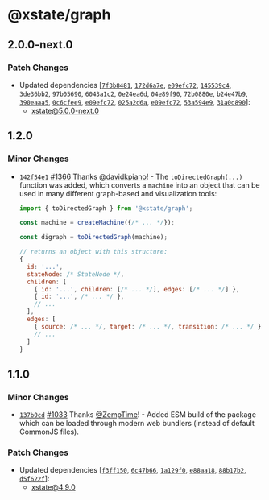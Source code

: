 # @xstate/graph

## 2.0.0-next.0

### Patch Changes

- Updated dependencies [[`7f3b8481`](https://github.com/davidkpiano/xstate/commit/7f3b84816564d951b6b29afdd7075256f1f59501), [`172d6a7e`](https://github.com/davidkpiano/xstate/commit/172d6a7e1e4ab0fa73485f76c52675be8a1f3362), [`e09efc72`](https://github.com/davidkpiano/xstate/commit/e09efc720f05246b692d0fdf17cf5d8ac0344ee6), [`145539c4`](https://github.com/davidkpiano/xstate/commit/145539c4cfe1bde5aac247792622428e44342dd6), [`3de36bb2`](https://github.com/davidkpiano/xstate/commit/3de36bb24e8f59f54d571bf587407b1b6a9856e0), [`97b05690`](https://github.com/davidkpiano/xstate/commit/97b05690cd8b30824eb176c813a145d3ef0d2a78), [`6043a1c2`](https://github.com/davidkpiano/xstate/commit/6043a1c28d21ff8cbabc420a6817a02a1a54fcc8), [`0e24ea6d`](https://github.com/davidkpiano/xstate/commit/0e24ea6d62a5c1a8b7e365f2252dc930d94997c4), [`04e89f90`](https://github.com/davidkpiano/xstate/commit/04e89f90f97fe25a45b5908c45f25a513f0fd70f), [`72b0880e`](https://github.com/davidkpiano/xstate/commit/72b0880e6444ae009adca72088872bb5c0760ce3), [`b24e47b9`](https://github.com/davidkpiano/xstate/commit/b24e47b9e7a59a5b0527d4386cea3af16c84ca7a), [`390eaaa5`](https://github.com/davidkpiano/xstate/commit/390eaaa523cb0dd243e39c6300e671606c1e45fc), [`0c6cfee9`](https://github.com/davidkpiano/xstate/commit/0c6cfee9a6d603aa1756e3a6d0f76d4da1486caf), [`e09efc72`](https://github.com/davidkpiano/xstate/commit/e09efc720f05246b692d0fdf17cf5d8ac0344ee6), [`025a2d6a`](https://github.com/davidkpiano/xstate/commit/025a2d6a295359a746bee6ffc2953ccc51a6aaad), [`e09efc72`](https://github.com/davidkpiano/xstate/commit/e09efc720f05246b692d0fdf17cf5d8ac0344ee6), [`53a594e9`](https://github.com/davidkpiano/xstate/commit/53a594e9a1b49ccb1121048a5784676f83950024), [`31a0d890`](https://github.com/davidkpiano/xstate/commit/31a0d890f55d8f0b06772c9fd510b18302b76ebb)]:
  - xstate@5.0.0-next.0

## 1.2.0

### Minor Changes

- [`142f54e1`](https://github.com/davidkpiano/xstate/commit/142f54e1238919a53c73a40723c415b0044774bb) [#1366](https://github.com/davidkpiano/xstate/pull/1366) Thanks [@davidkpiano](https://github.com/davidkpiano)! - The `toDirectedGraph(...)` function was added, which converts a `machine` into an object that can be used in many different graph-based and visualization tools:

  ```js
  import { toDirectedGraph } from '@xstate/graph';

  const machine = createMachine({/* ... */});

  const digraph = toDirectedGraph(machine);

  // returns an object with this structure:
  {
    id: '...',
    stateNode: /* StateNode */,
    children: [
      { id: '...', children: [/* ... */], edges: [/* ... */] },
      { id: '...', /* ... */ },
      // ...
    ],
    edges: [
      { source: /* ... */, target: /* ... */, transition: /* ... */ }
      // ...
    ]
  }
  ```

## 1.1.0

### Minor Changes

- [`137b0cd`](https://github.com/davidkpiano/xstate/commit/137b0cdf71054d67f0c5ba2c11021436ec3739ed) [#1033](https://github.com/davidkpiano/xstate/pull/1033) Thanks [@ZempTime](https://github.com/ZempTime)! - Added ESM build of the package which can be loaded through modern web bundlers (instead of default CommonJS files).

### Patch Changes

- Updated dependencies [[`f3ff150`](https://github.com/davidkpiano/xstate/commit/f3ff150f7c50f402704d25cdc053b76836e447e3), [`6c47b66`](https://github.com/davidkpiano/xstate/commit/6c47b66c3289ff161dc96d9b246873f55c9e18f2), [`1a129f0`](https://github.com/davidkpiano/xstate/commit/1a129f0f35995981c160d756a570df76396bfdbd), [`e88aa18`](https://github.com/davidkpiano/xstate/commit/e88aa18431629e1061b74dfd4a961b910e274e0b), [`88b17b2`](https://github.com/davidkpiano/xstate/commit/88b17b2476ff9a0fbe810df9d00db32c2241cd6e), [`d5f622f`](https://github.com/davidkpiano/xstate/commit/d5f622f68f4065a2615b5a4a1caae6b508b4840e)]:
  - xstate@4.9.0
